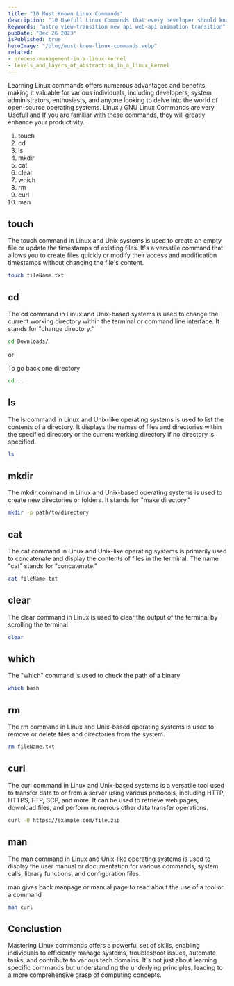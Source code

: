 ```yaml
---
title: "10 Must Known Linux Commands"
description: "10 Usefull Linux Commands that every developer should know"
keywords: "astro view-transition new api web-api animation transition"
pubDate: "Dec 26 2023"
isPublished: true
heroImage: "/blog/must-know-linux-commands.webp"
related: 
- process-management-in-a-linux-kernel
- levels_and_layers_of_abstraction_in_a_linux_kernel
---
```


Learning Linux commands offers numerous advantages and benefits, making it valuable for various individuals, including developers, system administrators, enthusiasts, and anyone looking to delve into the world of open-source operating systems. Linux / GNU Linux Commands are very Usefull and If you are familiar with these commands, they will greatly enhance your productivity.

1. touch
1. cd
1. ls
1. mkdir
1. cat
1. clear
1. which
1. rm
1. curl
1. man

## touch

The touch command in Linux and Unix systems is used to create an empty file or update the timestamps of existing files. It's a versatile command that allows you to create files quickly or modify their access and modification timestamps without changing the file's content.

```bash
touch fileName.txt
```

## cd

The cd command in Linux and Unix-based systems is used to change the current working directory within the terminal or command line interface. It stands for "change directory."

```bash
cd Downloads/
```

or

To go back one directory

```bash
cd ..
```

## ls

The ls command in Linux and Unix-like operating systems is used to list the contents of a directory. It displays the names of files and directories within the specified directory or the current working directory if no directory is specified.

```bash
ls
```

## mkdir

The mkdir command in Linux and Unix-based operating systems is used to create new directories or folders. It stands for "make directory."

```bash
mkdir -p path/to/directory
```

## cat

The cat command in Linux and Unix-like operating systems is primarily used to concatenate and display the contents of files in the terminal. The name "cat" stands for "concatenate."

```bash
cat fileName.txt
```

## clear

The clear command in Linux is used to clear the output of the terminal by scrolling the terminal

```bash
clear
```

## which

The "which" command is used to check the path of a binary

```bash
which bash
```

## rm

The rm command in Linux and Unix-based operating systems is used to remove or delete files and directories from the system.

```bash
rm fileName.txt

```

## curl

The curl command in Linux and Unix-based systems is a versatile tool used to transfer data to or from a server using various protocols, including HTTP, HTTPS, FTP, SCP, and more. It can be used to retrieve web pages, download files, and perform numerous other data transfer operations.

```bash
curl -O https://example.com/file.zip
```

## man

The man command in Linux and Unix-like operating systems is used to display the user manual or documentation for various commands, system calls, library functions, and configuration files.

man gives back manpage or manual page to read about the use of a tool or a command

```bash
man curl
```

## Conclustion

Mastering Linux commands offers a powerful set of skills, enabling individuals to efficiently manage systems, troubleshoot issues, automate tasks, and contribute to various tech domains. It's not just about learning specific commands but understanding the underlying principles, leading to a more comprehensive grasp of computing concepts.

